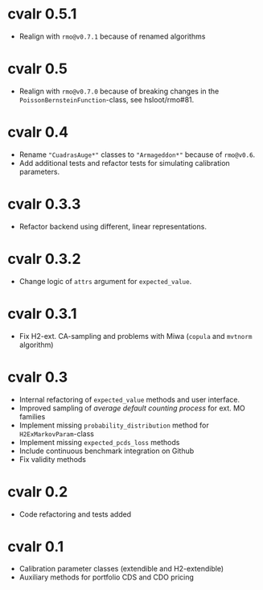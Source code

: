 # cvalr 0.5.1

- Realign with `rmo@v0.7.1` because of renamed algorithms

# cvalr 0.5

- Realign with `rmo@v0.7.0` because of breaking changes in the `PoissonBernsteinFunction`-class, see hsloot/rmo#81.

# cvalr 0.4

- Rename `"CuadrasAuge*"` classes to `"Armageddon*"` because of `rmo@v0.6`.
- Add additional tests and refactor tests for simulating calibration parameters.

# cvalr 0.3.3

- Refactor backend using different, linear representations.

# cvalr 0.3.2

- Change logic of `attrs` argument for `expected_value`.

# cvalr 0.3.1

- Fix H2-ext. CA-sampling and problems with Miwa (`copula` and `mvtnorm` algorithm)

# cvalr 0.3

- Internal refactoring of `expected_value` methods and user interface.
- Improved sampling of *average default counting process* for ext. MO families
- Implement missing `probability_distribution` method for `H2ExMarkovParam`-class
- Implement missing `expected_pcds_loss` methods
- Include continuous benchmark integration on Github
- Fix validity methods

# cvalr 0.2

- Code refactoring and tests added

# cvalr 0.1

- Calibration parameter classes (extendible and H2-extendible)
- Auxiliary methods for portfolio CDS and CDO pricing
